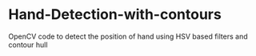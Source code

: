 # Hand-Detection-with-contours
OpenCV code to detect the position of hand using HSV based filters and contour hull
